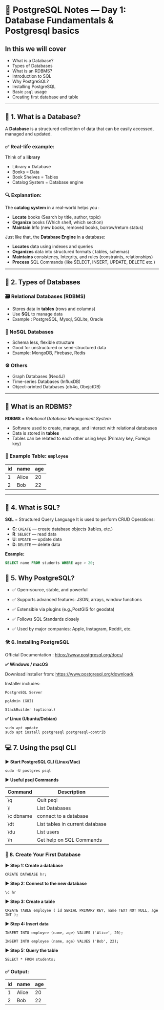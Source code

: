 # 📘 PostgreSQL Notes — Day 1: Database Fundamentals & Postgresql basics
## In this we will cover
- What is a Database?
- Types of Databases
- What is an RDBMS?
- Introduction to SQL
- Why PostgreSQL?
- Installing PostgreSQL
- Basic `psql` usage
- Creating first database and table

---
## 🧠 1. What is a Database?
A **Database** is a structured collection of data that can be easily accessed, managed and updated.
### ✅ Real-life example:
Think of a **library**
- Library = Database
- Books = Data
- Book Shelves = Tables
- Catalog System = Database engine

### 🔍 Explanation:
The **catalog system** in a real-world helps you :
- **Locate** books (Search by title, author, topic)
- **Organize** books (Which shelf, which section)
- **Maintain** Info (new books, removed books, borrow/return status)

Just like that, the **Database Engine** in a database:
- **Locates** data using indexes and queries
- **Organizes** data into structured formats ( tables, schemas)
- **Maintains** consistency, Integrity, and rules (constraints, relationships)
- **Process** SQL Commands (like SELECT, INSERT, UPDATE, DELETE etc.)

---

## 🧩 2. Types of Databases
### 🗃️ Relational Databases (RDBMS)
- Stores data in **tables** (rows and columns)
- Use **SQL** to manage data
- Example : PostgreSQL, Mysql, SQLite, Oracle

### 🧱 NoSQL Databases
- Schema less, flexible structure
- Good for unstructured or semi-structured data
- Example: MongoDB, Firebase, Redis

### ⚙️ Others
- Graph Databases (Neo4J)
- Time-series Databases (InfluxDB)
- Object-orinted Databases (db4o, ObejctDB)

---

## 🧱 What is an RDBMS?
**RDBMS** = *Relational Database Management System*
- Software used to create, manage, and interact with relational databases
- Data is stored in **tables**
- Tables can be related to each other using keys (Primary key, Foreign key)

### 🧾 Example Table: `employee`

| id | name    | age |
|----|---------|-----|
| 1  | Alice   | 20  |
| 2  | Bob     | 22  |

---

## 💬 4. What is SQL?

**SQL** = Structured Query Language
It is used to perform CRUD Operations:
- **C**: `CREATE` — create database objects (tables, etc.)
- **R**: `SELECT` — read data
- **U**: `UPDATE` — update data
- **D**: `DELETE` — delete data

**Example:**

```sql
SELECT name FROM students WHERE age > 20;
```
## 🐘 5. Why PostgreSQL?

- ✅ Open-source, stable, and powerful

- ✅ Supports advanced features: JSON, arrays, window functions

- ✅ Extensible via plugins (e.g.,PostGIS for geodata)

- ✅ Follows SQL Standards closely

- ✅ Used by major companies: Apple, Instagram, Reddit, etc.

### 🛠️ 6. Installing PostgreSQL

Official Documentation : https://www.postgresql.org/docs/

**✅ Windows / macOS**

Download installer from: https://www.postgresql.org/download/

Installer includes:
```
PostgreSQL Server

pgAdmin (GUI)

StackBuilder (optional)
```
**✅ Linux (Ubuntu/Debian)**
```
sudo apt update
sudo apt install postgresql postgresql-contrib
```

## **💻 7. Using the psql CLI**

**▶️ Start PostgreSQL CLI (Linux/Mac)**

```
sudo -U postgres psql
```
**▶️ Useful psql Commands**

| Command  | Description |
|--------- |-------------|
| \q       | Quit psql   |
| \l       | List Databases|
| \c dbname| connect to a database|
| \dt      | List tables in current database|
| \du      | List users|
| \h       | Get help on SQL Commands|

### 🧪 8. Create Your First Database
**▶️ Step 1: Create a database**

``
CREATE DATABASE hr;
``

**▶️ Step 2: Connect to the new database**

``
\c hr
``

**▶️ Step 3: Create a table**

``
CREATE TABLE employee (
  id SERIAL PRIMARY KEY,
  name TEXT NOT NULL,
  age INT
);
``

**▶️ Step 4: Insert data**
```
INSERT INTO employee (name, age) VALUES ('Alice', 20);

INSERT INTO employee (name, age) VALUES ('Bob', 22);
```

**▶️ Step 5: Query the table**

`
SELECT * FROM students;
`

### ✅ Output:
| id | name    | age |
|----|---------|-----|
| 1  | Alice   | 20  |
| 2  | Bob     | 22  |

